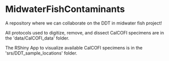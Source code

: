 # MidwaterFishContaminants
A repository where we can collaborate on the DDT in midwater fish project! 

All protocols used to digitize, remove, and dissect CalCOFI specimens are in the 'data/CalCOFI_data' folder. 

The RShiny App to visualize available CalCOFI specimens is in the 'srs/DDT_sample_locations' folder. 
